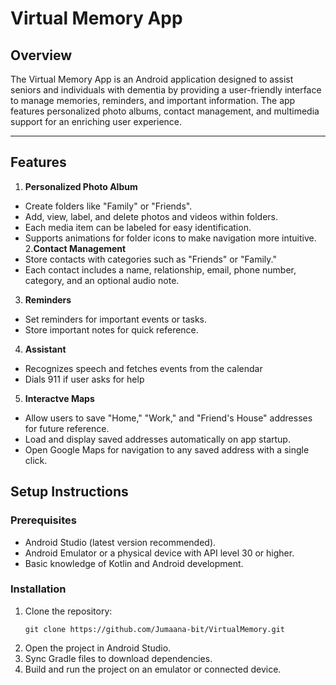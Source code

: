 # __Virtual Memory App__ #

## Overview ##
The Virtual Memory App is an Android application designed to assist seniors and individuals with dementia by providing a user-friendly interface to manage memories, reminders, and important information. The app features personalized photo albums, contact management, and multimedia support for an enriching user experience.

 - - - -

 ## Features ##
 1. __Personalized Photo Album__
  * Create folders like "Family" or "Friends".
  * Add, view, label, and delete photos and videos within folders.
  * Each media item can be labeled for easy identification.
  * Supports animations for folder icons to make navigation more intuitive.
2.__Contact Management__
  * Store contacts with categories such as "Friends" or "Family."
  * Each contact includes a name, relationship, email, phone number, category, and an optional audio note.
3. __Reminders__
  * Set reminders for important events or tasks.
  * Store important notes for quick reference.
4. __Assistant__
  * Recognizes speech and fetches events from the calendar
  * Dials 911 if user asks for help
5. __Interactve Maps__
  * Allow users to save "Home," "Work," and "Friend's House" addresses for future reference.
  * Load and display saved addresses automatically on app startup.
  * Open Google Maps for navigation to any saved address with a single click.

## Setup Instructions ##
### Prerequisites ##
* Android Studio (latest version recommended).
* Android Emulator or a physical device with API level 30 or higher.
* Basic knowledge of Kotlin and Android development.

### Installation ###
1. Clone the repository:
   ```
   git clone https://github.com/Jumaana-bit/VirtualMemory.git
   ```
2. Open the project in Android Studio.
3. Sync Gradle files to download dependencies.
4. Build and run the project on an emulator or connected device.
   


